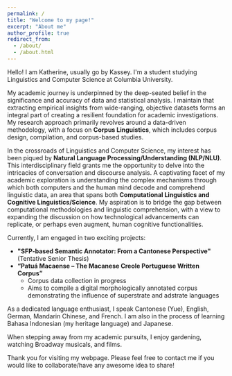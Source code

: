 ```yaml
---
permalink: /
title: "Welcome to my page!"
excerpt: "About me"
author_profile: true
redirect_from: 
  - /about/
  - /about.html
---
```

Hello! I am Katherine, usually go by Kassey. I'm a student studying Linguistics and Computer Science at Columbia University.

My academic journey is underpinned by the deep-seated belief in the significance and accuracy of data and statistical analysis. I maintain that extracting empirical insights from wide-ranging, objective datasets forms an integral part of creating a resilient foundation for academic investigations. My research approach primarily revolves around a data-driven methodology, with a focus on <b>Corpus Linguistics</b>, which includes corpus design, compilation, and corpus-based studies.

In the crossroads of Linguistics and Computer Science, my interest has been piqued by <b>Natural Language Processing/Understanding (NLP/NLU)</b>. This interdisciplinary field grants me the opportunity to delve into the intricacies of conversation and discourse analysis. A captivating facet of my academic exploration is understanding the complex mechanisms through which both computers and the human mind decode and comprehend linguistic data, an area that spans both <b>Computational Linguistics and Cognitive Linguistics/Science</b>. My aspiration is to bridge the gap between computational methodologies and linguistic comprehension, with a view to expanding the discussion on how technological advancements can replicate, or perhaps even augment, human cognitive functionalities.

Currently, I am engaged in two exciting projects:
* <b>"SFP-based Semantic Annotator: From a Cantonese Perspective"</b> (Tentative Senior Thesis)
* <b>“Patuá Macaense – The Macanese Creole Portuguese Written Corpus”</b>
  * Corpus data collection in progress
  * Aims to compile a digital morphologically annotated corpus demonstrating the influence of superstrate and adstrate languages

As a dedicated language enthusiast, I speak Cantonese (Yue), English, German, Mandarin Chinese, and French. I am also in the process of learning Bahasa Indonesian (my heritage language) and Japanese.

When stepping away from my academic pursuits, I enjoy gardening, watching Broadway musicals, and films. 

Thank you for visiting my webpage. Please feel free to contact me if you would like to collaborate/have any awesome idea to share!

